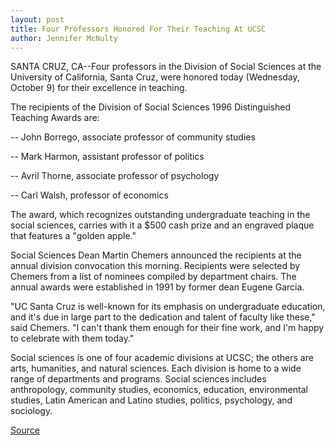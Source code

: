 ```yaml
---
layout: post
title: Four Professors Honored For Their Teaching At UCSC
author: Jennifer McNulty
---
```


SANTA CRUZ, CA--Four professors in the Division of Social Sciences at the  University of California, Santa Cruz, were honored today (Wednesday,  October 9) for their excellence in teaching.

The recipients of the Division of Social Sciences 1996 Distinguished  Teaching Awards are:

\-- John Borrego, associate professor of community studies

\-- Mark Harmon, assistant professor of politics

\-- Avril Thorne, associate professor of psychology

\-- Carl Walsh, professor of economics

The award, which recognizes outstanding undergraduate teaching in the  social sciences, carries with it a $500 cash prize and an engraved plaque  that features a "golden apple."

Social Sciences Dean Martin Chemers announced the recipients at the  annual division convocation this morning. Recipients were selected by  Chemers from a list of nominees compiled by department chairs. The annual  awards were established in 1991 by former dean Eugene Garcia.

"UC Santa Cruz is well-known for its emphasis on undergraduate  education, and it's due in large part to the dedication and talent of faculty  like these," said Chemers. "I can't thank them enough for their fine work, and  I'm happy to celebrate with them today."

Social sciences is one of four academic divisions at UCSC; the others  are arts, humanities, and natural sciences. Each division is home to a wide  range of departments and programs. Social sciences includes anthropology,  community studies, economics, education, environmental studies, Latin  American and Latino studies, politics, psychology, and sociology.

[Source](http://www1.ucsc.edu/news_events/press_releases/archive/96-97/10-96/100996-Four_UCSC_professor.html "Permalink to 100996-Four_UCSC_professor")